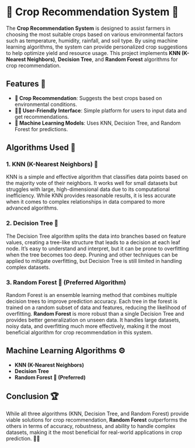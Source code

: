 # 🌾 Crop Recommendation System 🌱

The **Crop Recommendation System** is designed to assist farmers in choosing the most suitable crops based on various environmental factors such as temperature, humidity, rainfall, and soil type. By using machine learning algorithms, the system can provide personalized crop suggestions to help optimize yield and resource usage. This project implements **KNN (K-Nearest Neighbors)**, **Decision Tree**, and **Random Forest** algorithms for crop recommendation.

## Features 🌟
- **🌱 Crop Recommendation**: Suggests the best crops based on environmental conditions.
- **👨‍💻 User-Friendly Interface**: Simple platform for users to input data and get recommendations.
- **🤖 Machine Learning Models**: Uses KNN, Decision Tree, and Random Forest for predictions.

## Algorithms Used 🧠

### 1. **KNN (K-Nearest Neighbors) 🤝**
KNN is a simple and effective algorithm that classifies data points based on the majority vote of their neighbors. It works well for small datasets but struggles with large, high-dimensional data due to its computational inefficiency. While KNN provides reasonable results, it is less accurate when it comes to complex relationships in data compared to more advanced algorithms.

### 2. **Decision Tree 🌳**
The Decision Tree algorithm splits the data into branches based on feature values, creating a tree-like structure that leads to a decision at each leaf node. It’s easy to understand and interpret, but it can be prone to overfitting when the tree becomes too deep. Pruning and other techniques can be applied to mitigate overfitting, but Decision Tree is still limited in handling complex datasets.

### 3. **Random Forest 🌲 (Preferred Algorithm)**
Random Forest is an ensemble learning method that combines multiple decision trees to improve prediction accuracy. Each tree in the forest is trained on a random subset of data and features, reducing the likelihood of overfitting. **Random Forest** is more robust than a single Decision Tree and provides better generalization on unseen data. It handles large datasets, noisy data, and overfitting much more effectively, making it the most beneficial algorithm for crop recommendation in this system.

## Machine Learning Algorithms ⚙️
- **KNN (K-Nearest Neighbors)**
- **Decision Tree**
- **Random Forest 🌲 (Preferred)**

## Conclusion 🏆
While all three algorithms (KNN, Decision Tree, and Random Forest) provide viable solutions for crop recommendation, **Random Forest** outperforms the others in terms of accuracy, robustness, and ability to handle complex datasets, making it the most beneficial for real-world applications in crop prediction. 🌾✨

